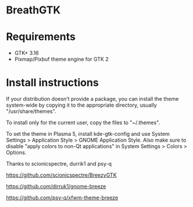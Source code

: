 # BreathGTK

# Requirements

- GTK+ 3.16
- Pixmap/Pixbuf theme engine for GTK 2

# Install instructions
If your distribution doesn't provide a package, you can install the theme system-wide by copying it to the appropriate directory, usually "/usr/share/themes".

To install only for the current user, copy the files to "~/.themes".

To set the theme in Plasma 5, install kde-gtk-config and use System Settings > Application Style > GNOME Application Style.
Also make sure to disable "apply colors to non-Qt applications" in System Settings > Colors > Options.


Thanks to scionicspectre, durrik1 and psy-q

https://github.com/scionicspectre/BreezyGTK

https://github.com/dirruk1/gnome-breeze

https://github.com/psy-q/xfwm-theme-breeze
